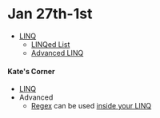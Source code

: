 # **Jan 27th-1st**
- [LINQ](https://github.com/nashville-software-school/bangazon-inc/blob/master/orientation/05_LINQ.md)
	- [LINQed List](https://github.com/nashville-software-school/bangazon-inc/blob/master/orientation/exercises/07_LINQ_LIST.md)
	- [Advanced LINQ](https://github.com/nashville-software-school/bangazon-inc/blob/master/orientation/exercises/20_ADVANCED_LINQ.md)

#### Kate's Corner
- [LINQ](https://github.com/nashville-software-school/bangazon-inc/blob/formatting/concepts/data-access/linq.md)
- Advanced
	- [Regex](https://github.com/nashville-software-school/bangazon-inc/blob/formatting/concepts/csharp-language/regular-expressions.md) can be used [inside your LINQ](https://docs.microsoft.com/en-us/dotnet/csharp/programming-guide/concepts/linq/how-to-combine-linq-queries-with-regular-expressions)
